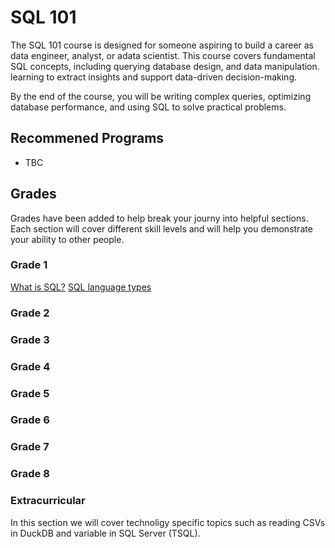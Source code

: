 # SQL 101

The SQL 101 course is designed for someone aspiring to build a career as data engineer, analyst, or  adata scientist. This course covers fundamental SQL concepts, including querying database design, and data manipulation. learning to extract insights and support data-driven decision-making.

By the end of the course, you will be writing complex queries, optimizing database performance, and using SQL to solve practical problems.

## Recommened Programs

* TBC

## Grades

Grades have been added to help break your journy into helpful sections. Each section will cover different skill levels and will help you demonstrate your ability to other people.

### Grade 1

[What is SQL?](Docs/What_IS_SQL.md)
[SQL language types](Docs/sql_language_types.md)

### Grade 2

### Grade 3

### Grade 4

### Grade 5

### Grade 6

### Grade 7

### Grade 8

### Extracurricular

In this section we will cover technoligy specific topics such as reading CSVs in DuckDB and variable in SQL Server (TSQL).